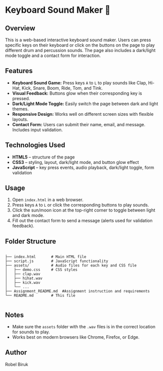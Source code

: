 # Keyboard Sound Maker 🎹

## Overview
This is a web-based interactive keyboard sound maker. Users can press specific keys on their keyboard or click on the buttons on the page to play different drum and percussion sounds. The page also includes a dark/light mode toggle and a contact form for interaction.

## Features
- **Keyboard Sound Game:** Press keys `A` to `L` to play sounds like Clap, Hi-Hat, Kick, Snare, Boom, Ride, Tom, and Tink.  
- **Visual Feedback:** Buttons glow when their corresponding key is pressed.  
- **Dark/Light Mode Toggle:** Easily switch the page between dark and light themes.  
- **Responsive Design:** Works well on different screen sizes with flexible layouts.  
- **Contact Form:** Users can submit their name, email, and message. Includes input validation.

## Technologies Used
- **HTML5** – structure of the page  
- **CSS3** – styling, layout, dark/light mode, and button glow effect  
- **JavaScript** – key press events, audio playback, dark/light toggle, form validation  

## Usage
1. Open `index.html` in a web browser.  
2. Press keys `A` to `L` or click the corresponding buttons to play sounds.  
3. Click the sun/moon icon at the top-right corner to toggle between light and dark mode.  
4. Fill out the contact form to send a message (alerts used for validation feedback).  

## Folder Structure
```

├── index.html       # Main HTML file
├── script.js        # JavaScript functionality
├── assets/          # Audio files for each key and CSS file
│   ├── demo.css     # CSS styles
│   ├── clap.wav
│   ├── hihat.wav
│   ├── kick.wav
│   └── ...
├── Assignment_README.md  #Assignment instruction and requirements
└── README.md        # This file


```

## Notes
- Make sure the `assets` folder with the `.wav` files is in the correct location for sounds to play.  
- Works best on modern browsers like Chrome, Firefox, or Edge.  

## Author
Robel Biruk

```
